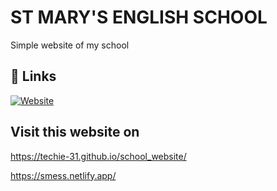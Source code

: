 # ST MARY'S ENGLISH SCHOOL
Simple website of my school 

## 🔗 Links

[![Website](https://img.shields.io/badge/Website-0A66C2?style=for-the-badge&logo=website&logoColor=white)]( https://techie-31.github.io/school_website/)


## Visit this website on 

 https://techie-31.github.io/school_website/
 
 https://smess.netlify.app/
